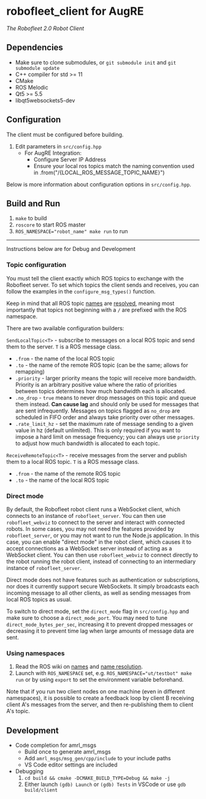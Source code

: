 # robofleet_client for AugRE

*The Robofleet 2.0 Robot Client*

## Dependencies

* Make sure to clone submodules, or `git submodule init` and `git submodule update`
* C++ compiler for std >= 11
* CMake
* ROS Melodic
* Qt5 >= 5.5
* libqt5websockets5-dev

## Configuration

The client must be configured before building.
1. Edit parameters in `src/config.hpp`
    * For AugRE Integration:
        * Configure Server IP Address
        * Ensure your local ros topics match the naming convention used in .from("/{LOCAL_ROS_MESSAGE_TOPIC_NAME}") 

Below is more information about configuration options in `src/config.hpp`.

## Build and Run

1. `make` to build
2. `roscore` to start ROS master
3. `ROS_NAMESPACE="robot_name" make run` to run



------------------------------------------------------------------------------------------------------------------------------------------------------------------------------
Instructions below are for Debug and Development

### Topic configuration
You must tell the client exactly which ROS topics to exchange with the Robofleet server. To set which topics the client sends and receives, you can follow the examples in the `configure_msg_types()` function.

Keep in mind that all ROS topic [names][names] are [resolved][name resolution], meaning most importantly that topics not beginning with a `/` are prefixed with the ROS namespace.

There are two available configuration builders:

`SendLocalTopic<T>` - subscribe to messages on a local ROS topic and send them to the server. `T` is a ROS message class.
* `.from` - the name of the local ROS topic
* `.to` - the name of the remote ROS topic (can be the same; allows for remapping)
* `.priority` - larger priority means the topic will receive more bandwidth. Priority is an arbitrary positive value where the ratio of priorities between topics determines how much bandwidth each is allocated.
* `.no_drop` - `true` means to never drop messages on this topic and queue them instead. **Can cause lag** and should only be used for messages that are sent infrequently. Messages on topics flagged as `no_drop` are scheduled in FIFO order and always take priority over other messages.
* `.rate_limit_hz` - set the maximum rate of message sending to a given value in hz (default unlimited). This is only required if you want to impose a hard limit on message frequency; you can always use `priority` to adjust how much bandwidth is allocated to each topic.

`ReceiveRemoteTopic<T>` - receive messages from the server and publish them to a local ROS topic. `T` is a ROS message class.
* `.from` - the name of the remote ROS topic
* `.to` - the name of the local ROS topic

### Direct mode

By default, the Robofleet robot client runs a WebSocket client, which connects to an instance of `robofleet_server`. You can then use `robofleet_webviz` to connect to the server and interact with connected robots. In some cases, you may not need the features provided by `robofleet_server`, or you may not want to run the Node.js application. In this case, you can enable "direct mode" in the robot client, which causes it to accept connections as a WebSocket server instead of acting as a WebSocket client. You can then use `robofleet_webviz` to connect directly to the robot running the robot client, instead of connecting to an intermediary instance of `robofleet_server`.

Direct mode does not have features such as authentication or subscriptions, nor does it currently support secure WebSockets. It simply broadcasts each incoming message to all other clients, as well as sending messages from local ROS topics as usual.

To switch to direct mode, set the `direct_mode` flag in `src/config.hpp` and make sure to choose a `direct_mode_port`. You may need to tune `direct_mode_bytes_per_sec`, increasing it to prevent dropped messages or decreasing it to prevent time lag when large amounts of message data are sent.


### Using namespaces

1. Read the ROS wiki on [names][names] and [name resolution][name resolution].
2. Launch with `ROS_NAMESPACE` set, e.g. `ROS_NAMESPACE="ut/testbot" make run` or by using `export` to set the environment variable beforehand.

Note that if you run two client nodes on one machine (even in different namespaces), it is possible to create a feedback loop by client B receiving client A's messages from the server, and then re-publishing them to client A's topic.

## Development

* Code completion for amrl_msgs
  * Build once to generate amrl_msgs
  * Add `amrl_msgs/msg_gen/cpp/include` to your include paths
  * VS Code editor settings are included
* Debugging
  1. `cd build && cmake -DCMAKE_BUILD_TYPE=Debug && make -j`
  1. Either launch `(gdb) Launch` or `(gdb) Tests` in VSCode or use `gdb build/client`

[names]: https://wiki.ros.org/Names#Resolving
[name resolution]: https://wiki.ros.org/Names#Resolving
